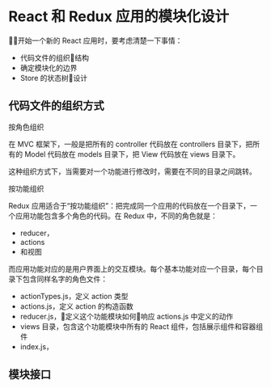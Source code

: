 # React 和 Redux 应用的模块化设计

开始一个新的 React 应用时，要考虑清楚一下事情：

- 代码文件的组织结构
- 确定模块化的边界
- Store 的状态树设计

## 代码文件的组织方式

按角色组织

在 MVC 框架下，一般是把所有的 controller 代码放在 controllers 目录下，把所有的 Model 代码放在 models 目录下，把 View 代码放在 views 目录下。

这种组织方式下，当需要对一个功能进行修改时，需要在不同的目录之间跳转。

按功能组织

Redux 应用适合于“按功能组织”：把完成同一个应用的代码放在一个目录下，一个应用功能包含多个角色的代码。在 Redux 中，不同的角色就是：

- reducer，
- actions 
- 和视图

而应用功能对应的是用户界面上的交互模块。每个基本功能对应一个目录，每个目录下包含同样名字的角色文件：

- actionTypes.js，定义 action 类型
- actions.js，定义 action 的构造函数
- reducer.js，定义这个功能模块如何响应 actions.js 中定义的动作
- views 目录，包含这个功能模块中所有的 React 组件，包括展示组件和容器组件
- index.js，

## 模块接口


